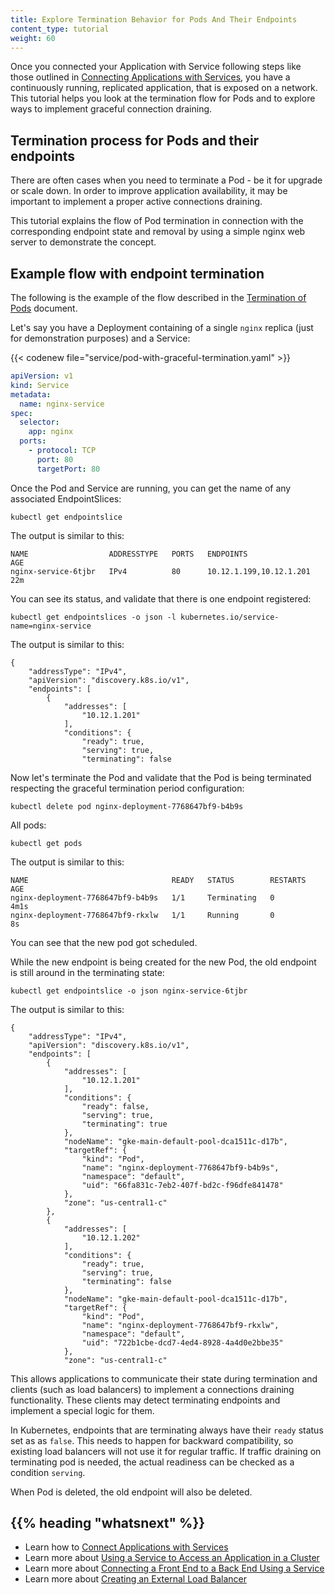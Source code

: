```yaml
---
title: Explore Termination Behavior for Pods And Their Endpoints
content_type: tutorial
weight: 60
---
```



<!-- overview -->

Once you connected your Application with Service following steps
like those outlined in [Connecting Applications with Services](/docs/tutorials/services/connect-applications-service/),
you have a continuously running, replicated application, that is exposed on a network.
This tutorial helps you look at the termination flow for Pods and to explore ways to implement
graceful connection draining.

<!-- body -->

## Termination process for Pods and their endpoints

There are often cases when you need to terminate a Pod - be it for upgrade or scale down.
In order to improve application availability, it may be important to implement
a proper active connections draining.

This tutorial explains the flow of Pod termination in connection with the
corresponding endpoint state and removal by using
a simple nginx web server to demonstrate the concept.

<!-- body -->

## Example flow with endpoint termination

The following is the example of the flow described in the
[Termination of Pods](/docs/concepts/workloads/pods/pod-lifecycle/#pod-termination)
document.

Let's say you have a Deployment containing of a single `nginx` replica
(just for demonstration purposes) and a Service:

{{< codenew file="service/pod-with-graceful-termination.yaml" >}}

```yaml
apiVersion: v1
kind: Service
metadata:
  name: nginx-service
spec:
  selector:
    app: nginx
  ports:
    - protocol: TCP
      port: 80
      targetPort: 80
```

Once the Pod and Service are running, you can get the name of any associated EndpointSlices:

```shell
kubectl get endpointslice
```

The output is similar to this:

```none
NAME                  ADDRESSTYPE   PORTS   ENDPOINTS                 AGE
nginx-service-6tjbr   IPv4          80      10.12.1.199,10.12.1.201   22m
```

You can see its status, and validate that there is one endpoint registered:

```shell
kubectl get endpointslices -o json -l kubernetes.io/service-name=nginx-service
```

The output is similar to this:

```none
{
    "addressType": "IPv4",
    "apiVersion": "discovery.k8s.io/v1",
    "endpoints": [
        {
            "addresses": [
                "10.12.1.201"
            ],
            "conditions": {
                "ready": true,
                "serving": true,
                "terminating": false
```

Now let's terminate the Pod and validate that the Pod is being terminated
respecting the graceful termination period configuration:

```shell
kubectl delete pod nginx-deployment-7768647bf9-b4b9s
```

All pods:

```shell
kubectl get pods
```

The output is similar to this:

```none
NAME                                READY   STATUS        RESTARTS      AGE
nginx-deployment-7768647bf9-b4b9s   1/1     Terminating   0             4m1s
nginx-deployment-7768647bf9-rkxlw   1/1     Running       0             8s
```

You can see that the new pod got scheduled.

While the new endpoint is being created for the new Pod, the old endpoint is
still around in the terminating state:

```shell
kubectl get endpointslice -o json nginx-service-6tjbr
```

The output is similar to this:

```none
{
    "addressType": "IPv4",
    "apiVersion": "discovery.k8s.io/v1",
    "endpoints": [
        {
            "addresses": [
                "10.12.1.201"
            ],
            "conditions": {
                "ready": false,
                "serving": true,
                "terminating": true
            },
            "nodeName": "gke-main-default-pool-dca1511c-d17b",
            "targetRef": {
                "kind": "Pod",
                "name": "nginx-deployment-7768647bf9-b4b9s",
                "namespace": "default",
                "uid": "66fa831c-7eb2-407f-bd2c-f96dfe841478"
            },
            "zone": "us-central1-c"
        },
        {
            "addresses": [
                "10.12.1.202"
            ],
            "conditions": {
                "ready": true,
                "serving": true,
                "terminating": false
            },
            "nodeName": "gke-main-default-pool-dca1511c-d17b",
            "targetRef": {
                "kind": "Pod",
                "name": "nginx-deployment-7768647bf9-rkxlw",
                "namespace": "default",
                "uid": "722b1cbe-dcd7-4ed4-8928-4a4d0e2bbe35"
            },
            "zone": "us-central1-c"
```

This allows applications to communicate their state during termination
and clients (such as load balancers) to implement a connections draining functionality.
These clients may detect terminating endpoints and implement a special logic for them.

In Kubernetes, endpoints that are terminating always have their `ready` status set as as `false`.
This needs to happen for backward
compatibility, so existing load balancers will not use it for regular traffic.
If traffic draining on terminating pod is needed, the actual readiness can be
checked as a condition `serving`.

When Pod is deleted, the old endpoint will also be deleted.


## {{% heading "whatsnext" %}}


* Learn how to [Connect Applications with Services](/docs/tutorials/services/connect-applications-service/)
* Learn more about [Using a Service to Access an Application in a Cluster](/docs/tasks/access-application-cluster/service-access-application-cluster/)
* Learn more about [Connecting a Front End to a Back End Using a Service](/docs/tasks/access-application-cluster/connecting-frontend-backend/)
* Learn more about [Creating an External Load Balancer](/docs/tasks/access-application-cluster/create-external-load-balancer/)


